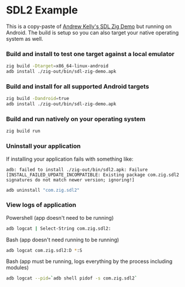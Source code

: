 # SDL2 Example

This is a copy-paste of [Andrew Kelly's SDL Zig Demo](https://github.com/andrewrk/sdl-zig-demo) but running on Android. The build is setup so you can also target your native operating system as well.

### Build and install to test one target against a local emulator

```sh
zig build -Dtarget=x86_64-linux-android
adb install ./zig-out/bin/sdl-zig-demo.apk
```

### Build and install for all supported Android targets

```sh
zig build -Dandroid=true
adb install ./zig-out/bin/sdl-zig-demo.apk
```

### Build and run natively on your operating system

```sh
zig build run
```

### Uninstall your application

If installing your application fails with something like:
```
adb: failed to install ./zig-out/bin/sdl2.apk: Failure [INSTALL_FAILED_UPDATE_INCOMPATIBLE: Existing package com.zig.sdl2 signatures do not match newer version; ignoring!]
```

```sh
adb uninstall "com.zig.sdl2"
```

### View logs of application

Powershell (app doesn't need to be running)
```sh
adb logcat | Select-String com.zig.sdl2:
```

Bash (app doesn't need running to be running)
```sh
adb logcat com.zig.sdl2:D *:S
```

Bash (app must be running, logs everything by the process including modules)
```sh
adb logcat --pid=`adb shell pidof -s com.zig.sdl2`
```
